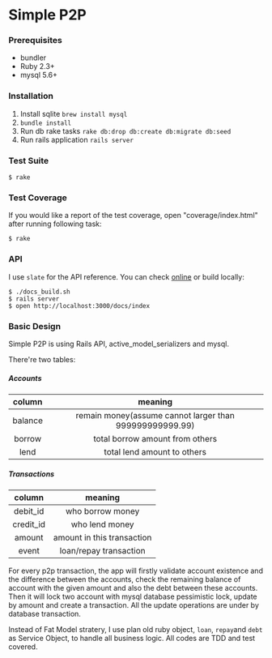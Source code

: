 
Simple P2P
==========

### Prerequisites

- bundler
- Ruby 2.3+
- mysql 5.6+

### Installation

1. Install sqlite
   `brew install mysql`
2. `bundle install`
3. Run db rake tasks
   `rake db:drop db:create db:migrate db:seed`
4. Run rails application
   `rails server`

### Test Suite

    $ rake

### Test Coverage

If you would like a report of the test coverage, open "coverage/index.html" after running following task:

    $ rake
### API

I use `slate` for the API reference. You can check [online](http://106.75.47.72/docs/index) or build locally:

```
$ ./docs_build.sh
$ rails server
$ open http://localhost:3000/docs/index
```

### Basic Design

Simple P2P is using Rails API, active_model_serializers and mysql. 

There're two tables:                                                       

##### Accounts

| column  |                 meaning                  |
| :-----: | :--------------------------------------: |
| balance | remain money(assume cannot larger than 999999999999.99) |
| borrow  |     total borrow amount from others      |
|  lend   |       total lend amount to others        |

##### Transactions

|  column   |          meaning           |
| :-------: | :------------------------: |
| debit_id  |      who borrow money      |
| credit_id |       who lend money       |
|  amount   | amount in this transaction |
|   event   |   loan/repay transaction   |

For every p2p transaction, the app will firstly validate account existence and the difference between the accounts, check the remaining balance of account with the given amount and also the debt between these accounts. Then it will lock two account with mysql database pessimistic lock, update by amount and create a transaction. All the update operations are under by database transaction.

Instead of Fat Model stratery, I use plan old ruby object, `loan`, `repay`and `debt` as Service Object, to handle all business logic. All codes are TDD and test covered.
